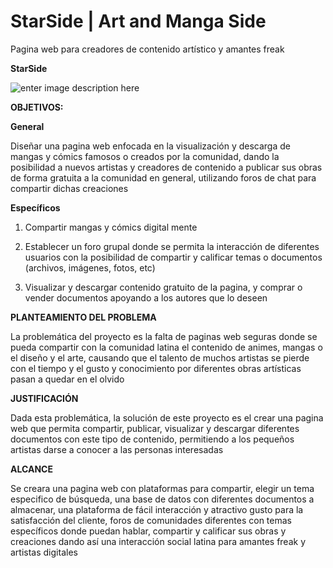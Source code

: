 # StarSide | Art and Manga Side

Pagina web para creadores de contenido artístico y amantes freak 

**StarSide**

![enter image description here](https://lh3.googleusercontent.com/YDlmCaR6KIB5Ugc4yekLygFXjO-QZNIL5tTQc5IRCGYF_vQyPhCjCch8NyP37zxD7Qn5aGk2xw_VcQ)

**OBJETIVOS:**

**General**

Diseñar una pagina web enfocada en la visualización y descarga de mangas y cómics famosos o creados por la comunidad, dando la posibilidad a nuevos artistas y creadores de contenido a publicar sus obras de forma gratuita a la comunidad en general, utilizando foros de chat para compartir dichas creaciones 

**Específicos**

1) Compartir mangas y cómics digital mente 

2) Establecer un foro grupal donde se permita la interacción de diferentes usuarios con la posibilidad de compartir y calificar temas o documentos (archivos, imágenes, fotos, etc)

3) Visualizar y descargar contenido gratuito de la pagina, y comprar o vender documentos apoyando a los autores que lo deseen 

**PLANTEAMIENTO DEL PROBLEMA**

  La problemática del proyecto es la falta de paginas web seguras donde se pueda compartir con la comunidad latina el contenido de animes, mangas o el diseño y el arte, causando que el talento de muchos artistas se pierde con el tiempo y el gusto y conocimiento por diferentes obras artísticas pasan a quedar en el olvido 

**JUSTIFICACIÓN**

  Dada esta problemática, la solución de este proyecto es el crear una pagina web que permita compartir, publicar, visualizar y descargar diferentes documentos con este tipo de contenido, permitiendo a los pequeños artistas darse a conocer a las personas interesadas 

**ALCANCE**

Se creara una pagina web con plataformas para compartir, elegir un tema especifico de búsqueda, una base de datos con diferentes documentos a almacenar, una plataforma de fácil interacción y atractivo gusto para la satisfacción del cliente, foros de comunidades diferentes con temas específicos donde puedan hablar, compartir y calificar sus obras y creaciones dando así una interacción social latina para amantes freak y artistas digitales
